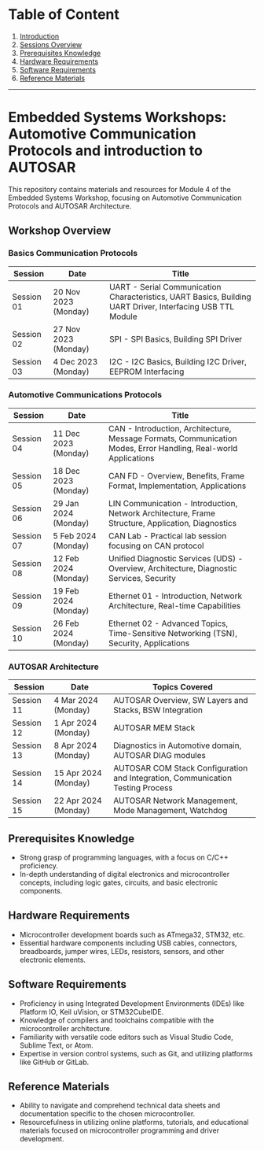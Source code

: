# Table of Content

1. [Introduction](#embedded-systems-workshops-module-4)
2. [Sessions Overview](#sessions-overview)
3. [Prerequisites Knowledge](#prerequisites-knowledge)
4. [Hardware Requirements](#hardware-requirements)
5. [Software Requirements](#software-requirements)
6. [Reference Materials](#reference-materials)

---

# Embedded Systems Workshops: Automotive Communication Protocols and introduction to AUTOSAR

This repository contains materials and resources for Module 4 of the Embedded Systems Workshop, focusing on Automotive Communication Protocols and AUTOSAR Architecture.

## Workshop Overview

### Basics Communication Protocols

| Session     | Date                 | Title                                                                                                      |
| ----------- | -------------------- | ---------------------------------------------------------------------------------------------------------- |
| Session 01  | 20 Nov 2023 (Monday) | UART - Serial Communication Characteristics, UART Basics, Building UART Driver, Interfacing USB TTL Module |
| Session 02  | 27 Nov 2023 (Monday) | SPI - SPI Basics, Building SPI Driver                                                                      |
| Session 03  | 4 Dec 2023 (Monday)  | I2C - I2C Basics, Building I2C Driver, EEPROM Interfacing                                                  |

### Automotive Communications Protocols

| Session     | Date                 | Title                                                                                                      |
| ----------- | -------------------- | ---------------------------------------------------------------------------------------------------------- |
| Session 04  | 11 Dec 2023 (Monday) | CAN - Introduction, Architecture, Message Formats, Communication Modes, Error Handling, Real-world Applications |
| Session 05  | 18 Dec 2023 (Monday) | CAN FD - Overview, Benefits, Frame Format, Implementation, Applications                                         |
| Session 06  | 29 Jan 2024 (Monday) | LIN Communication - Introduction, Network Architecture, Frame Structure, Application, Diagnostics               |
| Session 07  | 5 Feb 2024 (Monday)  | CAN Lab - Practical lab session focusing on CAN protocol                                                        |
| Session 08  | 12 Feb 2024 (Monday) | Unified Diagnostic Services (UDS) - Overview, Architecture, Diagnostic Services, Security                       |
| Session 09  | 19 Feb 2024 (Monday) | Ethernet 01 - Introduction, Network Architecture, Real-time Capabilities                                        |
| Session 10  | 26 Feb 2024 (Monday) | Ethernet 02 - Advanced Topics, Time-Sensitive Networking (TSN), Security, Applications                          |

### AUTOSAR Architecture

| Session     | Date                 | Topics Covered                                          |
| ----------- | -------------------- | ------------------------------------------------------- |
| Session 11  | 4 Mar 2024 (Monday)  | AUTOSAR Overview, SW Layers and Stacks, BSW Integration |
| Session 12  | 1 Apr 2024 (Monday)  | AUTOSAR MEM Stack                                       |
| Session 13  | 8 Apr 2024 (Monday)  | Diagnostics in Automotive domain, AUTOSAR DIAG modules  |
| Session 14  | 15 Apr 2024 (Monday) | AUTOSAR COM Stack Configuration and Integration, Communication Testing Process |
| Session 15  | 22 Apr 2024 (Monday) | AUTOSAR Network Management, Mode Management, Watchdog  |

## Prerequisites Knowledge

- Strong grasp of programming languages, with a focus on C/C++ proficiency.
- In-depth understanding of digital electronics and microcontroller concepts, including logic gates, circuits, and basic electronic components.

## Hardware Requirements

- Microcontroller development boards such as ATmega32, STM32, etc.
- Essential hardware components including USB cables, connectors, breadboards, jumper wires, LEDs, resistors, sensors, and other electronic elements.

## Software Requirements

- Proficiency in using Integrated Development Environments (IDEs) like Platform IO, Keil uVision, or STM32CubeIDE.
- Knowledge of compilers and toolchains compatible with the microcontroller architecture.
- Familiarity with versatile code editors such as Visual Studio Code, Sublime Text, or Atom.
- Expertise in version control systems, such as Git, and utilizing platforms like GitHub or GitLab.

## Reference Materials

- Ability to navigate and comprehend technical data sheets and documentation specific to the chosen microcontroller.
- Resourcefulness in utilizing online platforms, tutorials, and educational materials focused on microcontroller programming and driver development.
